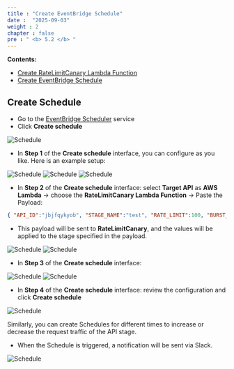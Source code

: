 ```yaml
---
title : "Create EventBridge Schedule"
date :  "2025-09-03" 
weight : 2
chapter : false
pre : " <b> 5.2 </b> "
---
```


**Contents:**
- [Create RateLimitCanary Lambda Function](5.1-Create-RateLimitCanary-Function/)
- [Create EventBridge Schedule](5.2-Create-EventBridge-Schedule/)

## Create Schedule

- Go to the [EventBridge Scheduler](https://console.aws.amazon.com/scheduler/) service
- Click **Create schedule**

![Schedule](/images/6/0009.png?featherlight=false&width=90pc)

- In **Step 1** of the **Create schedule** interface, you can configure as you like. Here is an example setup:

![Schedule](/images/6/0008.png?featherlight=false&width=90pc)
![Schedule](/images/6/0007.png?featherlight=false&width=90pc)
![Schedule](/images/6/0006.png?featherlight=false&width=90pc)

- In **Step 2** of the **Create schedule** interface: select **Target API** as **AWS Lambda** -> choose the **RateLimitCanary Lambda Function** -> Paste the Payload:

```json
{ "API_ID":"jbjfqykyob", "STAGE_NAME":"test", "RATE_LIMIT":100, "BURST_LIMIT":200 }
```

- This payload will be sent to **RateLimitCanary**, and the values will be applied to the stage specified in the payload.

![Schedule](/images/6/0005.png?featherlight=false&width=90pc)
![Schedule](/images/6/0004.png?featherlight=false&width=90pc)

- In **Step 3** of the **Create schedule** interface:

![Schedule](/images/6/0003.png?featherlight=false&width=90pc)
![Schedule](/images/6/0002.png?featherlight=false&width=90pc)

- In **Step 4** of the **Create schedule** interface: review the configuration and click **Create schedule**

![Schedule](/images/6/0001.png?featherlight=false&width=90pc)

Similarly, you can create Schedules for different times to increase or decrease the request traffic of the API stage.

- When the Schedule is triggered, a notification will be sent via Slack.

![Schedule](/images/6/00010.png?featherlight=false&width=90pc)
